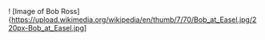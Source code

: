 ! [Image of Bob Ross] {https://upload.wikimedia.org/wikipedia/en/thumb/7/70/Bob_at_Easel.jpg/220px-Bob_at_Easel.jpg]
